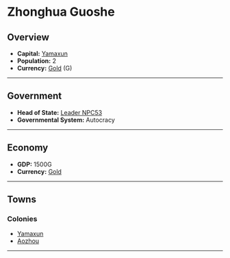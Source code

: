 # Zhonghua Guoshe

## Overview

- **Capital:** [Yamaxun](Yamaxun)
- **Population:** 2
- **Currency:** [Gold](Gold) (G)

---

## Government

- **Head of State:** [Leader NPC53](NPC53)
- **Governmental System:** Autocracy

---

## Economy

- **GDP:** 1500G
- **Currency:** [Gold](Gold)

---

## Towns



### Colonies

- [Yamaxun](Yamaxun)
- [Aozhou](Aozhou)

---